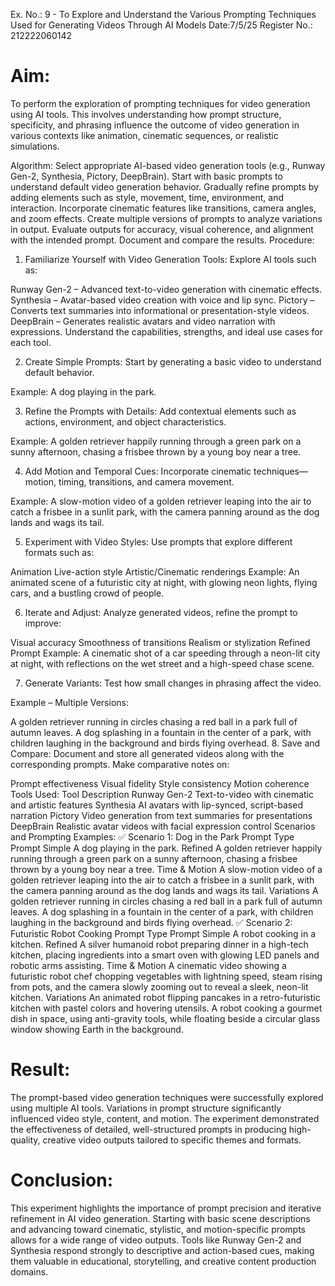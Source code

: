 Ex. No.: 9 - To Explore and Understand the Various Prompting Techniques Used for Generating Videos Through AI Models
Date:7/5/25
Register No.: 212222060142

# Aim:
To perform the exploration of prompting techniques for video generation using AI tools. This involves understanding how prompt structure, specificity, and phrasing influence the outcome of video generation in various contexts like animation, cinematic sequences, or realistic simulations.

Algorithm:
Select appropriate AI-based video generation tools (e.g., Runway Gen-2, Synthesia, Pictory, DeepBrain).
Start with basic prompts to understand default video generation behavior.
Gradually refine prompts by adding elements such as style, movement, time, environment, and interaction.
Incorporate cinematic features like transitions, camera angles, and zoom effects.
Create multiple versions of prompts to analyze variations in output.
Evaluate outputs for accuracy, visual coherence, and alignment with the intended prompt.
Document and compare the results.
Procedure:
1. Familiarize Yourself with Video Generation Tools:
Explore AI tools such as:

Runway Gen-2 – Advanced text-to-video generation with cinematic effects.
Synthesia – Avatar-based video creation with voice and lip sync.
Pictory – Converts text summaries into informational or presentation-style videos.
DeepBrain – Generates realistic avatars and video narration with expressions.
Understand the capabilities, strengths, and ideal use cases for each tool.

2. Create Simple Prompts:
Start by generating a basic video to understand default behavior.

Example: A dog playing in the park.

3. Refine the Prompts with Details:
Add contextual elements such as actions, environment, and object characteristics.

Example: A golden retriever happily running through a green park on a sunny afternoon, chasing a frisbee thrown by a young boy near a tree.

4. Add Motion and Temporal Cues:
Incorporate cinematic techniques—motion, timing, transitions, and camera movement.

Example: A slow-motion video of a golden retriever leaping into the air to catch a frisbee in a sunlit park, with the camera panning around as the dog lands and wags its tail.

5. Experiment with Video Styles:
Use prompts that explore different formats such as:

Animation
Live-action style
Artistic/Cinematic renderings
Example: An animated scene of a futuristic city at night, with glowing neon lights, flying cars, and a bustling crowd of people.

6. Iterate and Adjust:
Analyze generated videos, refine the prompt to improve:

Visual accuracy
Smoothness of transitions
Realism or stylization
Refined Prompt Example: A cinematic shot of a car speeding through a neon-lit city at night, with reflections on the wet street and a high-speed chase scene.

7. Generate Variants:
Test how small changes in phrasing affect the video.

Example – Multiple Versions:

A golden retriever running in circles chasing a red ball in a park full of autumn leaves.
A dog splashing in a fountain in the center of a park, with children laughing in the background and birds flying overhead.
8. Save and Compare:
Document and store all generated videos along with the corresponding prompts. Make comparative notes on:

Prompt effectiveness
Visual fidelity
Style consistency
Motion coherence
Tools Used:
Tool	Description
Runway Gen-2	Text-to-video with cinematic and artistic features
Synthesia	AI avatars with lip-synced, script-based narration
Pictory	Video generation from text summaries for presentations
DeepBrain	Realistic avatar videos with facial expression control
Scenarios and Prompting Examples:
✅ Scenario 1: Dog in the Park
Prompt Type	Prompt
Simple	A dog playing in the park.
Refined	A golden retriever happily running through a green park on a sunny afternoon, chasing a frisbee thrown by a young boy near a tree.
Time & Motion	A slow-motion video of a golden retriever leaping into the air to catch a frisbee in a sunlit park, with the camera panning around as the dog lands and wags its tail.
Variations	A golden retriever running in circles chasing a red ball in a park full of autumn leaves.
A dog splashing in a fountain in the center of a park, with children laughing in the background and birds flying overhead.
✅ Scenario 2: Futuristic Robot Cooking
Prompt Type	Prompt
Simple	A robot cooking in a kitchen.
Refined	A silver humanoid robot preparing dinner in a high-tech kitchen, placing ingredients into a smart oven with glowing LED panels and robotic arms assisting.
Time & Motion	A cinematic video showing a futuristic robot chef chopping vegetables with lightning speed, steam rising from pots, and the camera slowly zooming out to reveal a sleek, neon-lit kitchen.
Variations	An animated robot flipping pancakes in a retro-futuristic kitchen with pastel colors and hovering utensils.
A robot cooking a gourmet dish in space, using anti-gravity tools, while floating beside a circular glass window showing Earth in the background.
# Result:
The prompt-based video generation techniques were successfully explored using multiple AI tools. Variations in prompt structure significantly influenced video style, content, and motion. The experiment demonstrated the effectiveness of detailed, well-structured prompts in producing high-quality, creative video outputs tailored to specific themes and formats.

# Conclusion:
This experiment highlights the importance of prompt precision and iterative refinement in AI video generation. Starting with basic scene descriptions and advancing toward cinematic, stylistic, and motion-specific prompts allows for a wide range of video outputs. Tools like Runway Gen-2 and Synthesia respond strongly to descriptive and action-based cues, making them valuable in educational, storytelling, and creative content production domains.
